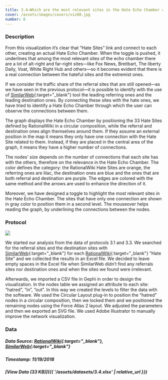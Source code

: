 ```yaml
---
title: 3.4—Which are the most relevant sites in the Hate Echo Chamber created by the RationalWiki "Hate Sites"?
cover: /assets/images/covers/viz08.jpg
number: 8
---
```


### Description

From this visualization it’s clear that “Hate Sites” link and connect to each other, creating an actual Hate Echo Chamber. When the toggle is pushed, it underlines that among the most relevant sites of the echo chamber there are a lot of alt-right and far-right sites—like Fox News, Breitbart, The liberty Daily, Voat, White Right Hub and others—so it becomes evident that there is a real connection between the hateful sites and the extremist ones.

If we consider the traffic share of the referral sites that are still opened—as we have seen in the previous protocol—it is possible to identify with the use of [SimilarWeb](https://www.similarweb.com/){:target="_blank"} tool the leading referring ones and the leading destination ones. By connecting these sites with the hate ones, we have tried to identify a Hate Echo Chamber through which the user can observe the connections between them.

The graph displays the Hate Echo Chamber by positioning the 33 Hate Sites defined by RationalWiki in a circular composition, while the referral and destination ones align themselves around them. If they assume an external position in the map it means they only have one connection with the Hate Site related to them. Instead, if they are placed in the central area of the graph, it means they have a higher number of connections.

The nodes’ size depends on the number of connections that each site has with the others, therefore on the relevance in the Hate Echo Chamber.
The color defines the category: the RationalWiki Hate Sites are orange, the referring ones are lilac, the destination ones are blue and the ones that are both referral and destination are purple. The edges are colored with the same method and the arrows are used to enhance the direction of it.

Moreover, we have designed a toggle to highlight the most relevant sites in the Hate Echo Chamber. The sites that have only one connection are shown in gray color to position them in a second level. The mouseover helps reading the graph, by underlining the connections between the nodes.


### Protocol
<img src="{{ '/assets/images/protocols/protocol-08.png' | relative_url }}">

We started our analysis from the data of protocols 3.1 and 3.3.
We searched for the referral sites and the destination sites with [SimilarWeb](https://www.similarweb.com/){:target="_blank"} for each [RationalWiki](https://rationalwiki.org/wiki/Category:Internet_hate_sites){:target="_blank"} “Hate Site” and we collected the results in an Excel file.
We decided to leave empty spaces in the Excel file when SimilarWeb didn’t find any referrals sites nor destination ones and when the sites we found were irrelevant.

Afterwards, we imported a CSV file in Gephi in order to design the visualization. In the nodes table we assigned an attribute to each site: “hatred”, “in”, “out”. In this way we created the levels to filter the data with the software.
We used the Circular Layout plug-in to position the “hatred” nodes in a circular composition, then we locked them and we positioned the remaining nodes using the Force Atlas 2 layout. We adjusted the parameters and then we exported an SVG file. We used Adobe Illustrator to manually improve the network visualization.


### Data
##### Data Source: [RationalWiki](https://rationalwiki.org/wiki/Category:Internet_hate_sites){:target="_blank"}, [SimilarWeb](https://www.similarweb.com/){:target="_blank"}
##### Timestamp: 11/19/2018
##### [View Data (33 KB)]({{ '/assets/datasets/3.4.xlsx' | relative_url }})

